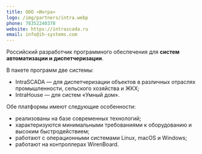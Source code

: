 ```yaml
---
title: ООО «Интра»
logo: /img/partners/intra.webp
phone: 78352240378
website: https://intrascada.ru
email: info@ih-systems.com
---
```


Российский разработчик программного обеспечения для **систем автоматизации и диспетчеризации**.


В пакете программ две системы:
* IntraSCADA — для диспетчеризации объектов в различных отраслях промышленности, сельского хозяйства и ЖКХ;
* IntraHouse — для систем «Умный дом».

Обе платформы имеют следующие особенности:  
* реализованы на базе современных технологий;
* характеризуются минимальными требованиями к оборудованию и высоким быстродействием;
* работают с операционными системами Linux, macOS и Windows;
* работают на контроллерах WirenBoard.
